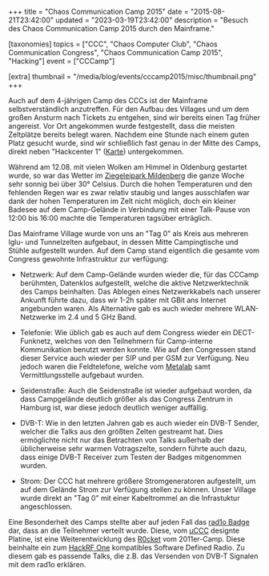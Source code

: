 +++
title = "Chaos Communication Camp 2015"
date = "2015-08-21T23:42:00"
updated = "2023-03-19T23:42:00"
description = "Besuch des Chaos Communication Camp 2015 durch den Mainframe."

[taxonomies]
topics = ["CCC", "Chaos Computer Club", "Chaos Communication Congress", "Chaos Communication Camp 2015", "Hacking"]
event = ["CCCamp"]

[extra]
thumbnail = "/media/blog/events/cccamp2015/misc/thumbnail.png"
+++

Auch auf dem 4-jährigen Camp des CCCs ist der Mainframe selbstverständlich
anzutreffen. Für den Aufbau des Villages und um dem großen Ansturm nach Tickets
zu entgehen, sind wir bereits einen Tag früher angereist. Vor Ort angekommen
wurde festgestellt, dass die meisten Zeltplätze bereits belegt waren. Nachdem
eine Stunde nach einem guten Platz gesucht wurde, sind wir schließlich fast
genau in der Mitte des Camps, direkt neben "Hackcenter 1" ([Karte](/media/blog/events/cccamp2015/misc/map.pdf))
untergekommen.

Während am 12.08. mit vielen Wolken am Himmel in Oldenburg gestartet wurde, so
war das Wetter im [Ziegeleipark Mildenberg](http://www.ziegeleipark.de/) die ganze Woche sehr sonnig bei über 30°
Celsius. Durch die
hohen Temperaturen und den fehlenden Regen war es zwar relativ staubig und
langes ausschlafen war dank der hohen Temperaturen im Zelt nicht möglich, doch
ein kleiner Badesee auf dem Camp-Gelände in Verbindung mit einer Talk-Pause von
12:00 bis 16:00 machte die Temperaturen tagsüber erträglich.

Das Mainframe Village wurde von uns an "Tag 0" als Kreis aus mehreren Iglu-
und Tunnelzelten aufgebaut, in dessen Mitte Campingtische und Stühle
aufgestellt wurden. Auf dem Camp stand eigentlich die gesamte vom Congress
gewohnte Infrastruktur zur verfügung:

* Netzwerk: Auf dem Camp-Gelände wurden wieder die, für das CCCamp berühmten,
  Datenklos aufgestellt, welche die aktive Netzwerktechnik des Camps beinhalten.
  Das Ablegen eines Netzwerkkabels nach unserer Ankunft führte dazu, dass wir
  1-2h später mit GBit ans Internet angebunden waren. Als Alternative gab es
  auch wieder mehrere WLAN-Netzwerke im 2.4 und 5 GHz Band.

* Telefonie: Wie üblich gab es auch auf dem Congress wieder ein DECT-Funknetz,
  welches von den Teilnehmern für Camp-interne Kommunikation benutzt werden
  konnte. Wie auf den Congressen stand dieser Service auch wieder per SIP und
  per GSM zur Verfügung. Neu jedoch waren die Feldtelefone, welche vom [Metalab](https://metalab.at/) samt
  Vermittlungsstelle aufgebaut
  wurden.

* Seidenstraße: Auch die Seidenstraße ist wieder aufgebaut worden, da dass
  Campgelände deutlich größer als das Congress Zentrum in Hamburg ist, war diese
  jedoch deutlich weniger auffällig.

* DVB-T: Wie in den letzten Jahren gab es auch wieder ein DVB-T Sender,
  welcher die Talks aus den größten Zelten gestreamt hat. Dies ermöglichte nicht
  nur das Betrachten von Talks außerhalb der üblicherweise sehr warmen
  Votragszelte, sondern führte auch dazu, dass einige DVB-T Receiver zum Testen
  der Badges mitgenommen wurden.

* Strom: Der CCC hat mehrere größere Stromgeneratoren aufgestellt, um auf dem
  Gelände Strom zur Verfügung stellen zu können. Unser Village wurde direkt an
  "Tag 0" mit einer Kabeltrommel an die Infrastuktur angeschlossen.

Eine Besonderheit des Camps stellte aber auf jeden Fall das [rad1o Badge](https://github.com/rad1o) dar, dass an die
Teilnehmer verteilt wurde. Diese, vom [µCCC](https://muc.ccc.de) designte
Platine, ist eine Weiterentwicklung des [R0cket](https://web.archive.org/web/20160205053603/https://www.r0ket.de/) vom 2011er-Camp. Diese beinhalte ein zum
[HackRF One](https://greatscottgadgets.com/hackrf/) kompatibles Software Defined Radio. Zu diesem gab es passende Talks,
die z.B. das Versenden von DVB-T Signalen mit dem rad1o erklären.

[//]: # (TODO: Add and link to image gallery)
